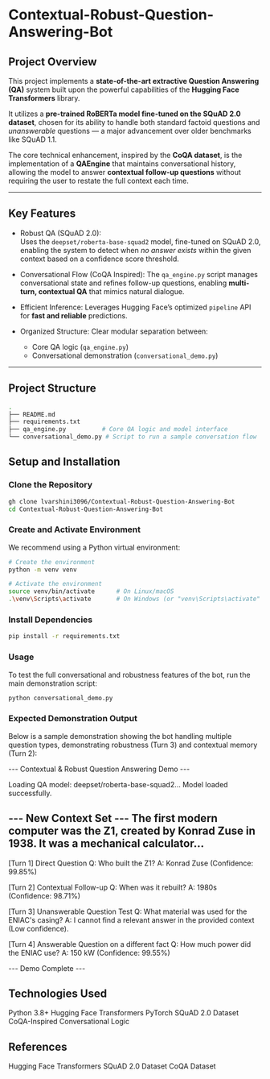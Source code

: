 # Contextual-Robust-Question-Answering-Bot

## Project Overview

This project implements a **state-of-the-art extractive Question Answering (QA)** system built upon the powerful capabilities of the **Hugging Face Transformers** library.

It utilizes a **pre-trained RoBERTa model fine-tuned on the SQuAD 2.0 dataset**, chosen for its ability to handle both standard factoid questions and *unanswerable* questions — a major advancement over older benchmarks like SQuAD 1.1.

The core technical enhancement, inspired by the **CoQA dataset**, is the implementation of a **QAEngine** that maintains conversational history, allowing the model to answer **contextual follow-up questions** without requiring the user to restate the full context each time.

---

## Key Features

- Robust QA (SQuAD 2.0):  
  Uses the `deepset/roberta-base-squad2` model, fine-tuned on SQuAD 2.0, enabling the system to detect when *no answer exists* within the given context based on a confidence score threshold.

- Conversational Flow (CoQA Inspired):
  The `qa_engine.py` script manages conversational state and refines follow-up questions, enabling **multi-turn, contextual QA** that mimics natural dialogue.

- Efficient Inference:
  Leverages Hugging Face’s optimized `pipeline` API for **fast and reliable** predictions.

- Organized Structure:
  Clear modular separation between:
  - Core QA logic (`qa_engine.py`)
  - Conversational demonstration (`conversational_demo.py`)

---

## Project Structure

```bash
.
├── README.md
├── requirements.txt
├── qa_engine.py          # Core QA logic and model interface
└── conversational_demo.py # Script to run a sample conversation flow
```

## Setup and Installation

### Clone the Repository
```bash
gh clone lvarshini3096/Contextual-Robust-Question-Answering-Bot
cd Contextual-Robust-Question-Answering-Bot
```

### Create and Activate Environment
We recommend using a Python virtual environment:

```bash
# Create the environment
python -m venv venv

# Activate the environment
source venv/bin/activate      # On Linux/macOS
.\venv\Scripts\activate       # On Windows (or "venv\Scripts\activate" in cmd)
```

### Install Dependencies
```bash
pip install -r requirements.txt
```

### Usage
To test the full conversational and robustness features of the bot, run the main demonstration script:

```bash
python conversational_demo.py
```

### Expected Demonstration Output
Below is a sample demonstration showing the bot handling multiple question types, demonstrating robustness (Turn 3) and contextual memory (Turn 2):


--- Contextual & Robust Question Answering Demo ---

Loading QA model: deepset/roberta-base-squad2...
Model loaded successfully.

--- New Context Set ---
The first modern computer was the Z1, created by Konrad Zuse in 1938. It was a mechanical calculator...
----------------------

[Turn 1] Direct Question
Q: Who built the Z1?
A: Konrad Zuse (Confidence: 99.85%)

[Turn 2] Contextual Follow-up
Q: When was it rebuilt?
A: 1980s (Confidence: 98.71%)

[Turn 3] Unanswerable Question Test
Q: What material was used for the ENIAC's casing?
A: I cannot find a relevant answer in the provided context (Low confidence).

[Turn 4] Answerable Question on a different fact
Q: How much power did the ENIAC use?
A: 150 kW (Confidence: 99.55%)

--- Demo Complete ---

## Technologies Used
Python 3.8+
Hugging Face Transformers
PyTorch
SQuAD 2.0 Dataset
CoQA-Inspired Conversational Logic

## References
Hugging Face Transformers
SQuAD 2.0 Dataset
CoQA Dataset
